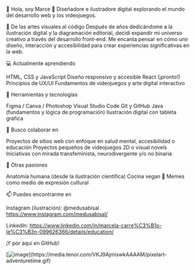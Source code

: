 🖖 Hola, soy Marce 👾
Diseñadore e ilustradore digital explorando el mundo del desarrollo web y los videojuegos.

🎨 De las artes visuales al código
Después de años dedicándome a la ilustración digital y la diagramación editorial, decidí expandir mi universo creativo a través del desarrollo front-end. Me encanta pensar en cómo unir diseño, interacción y accesibilidad para crear experiencias significativas en la web.

💻 Actualmente aprendiendo

HTML, CSS y JavaScript
Diseño responsivo y accesible
React (¡pronto!)
Principios de UX/UI
Fundamentos de videojuegos y arte digital interactivo

🔧 Herramientas y tecnologías

Figma / Canva / Photoshop
Visual Studio Code
Git y GitHub
Java (fundamentos y lógica de programación)
Ilustración digital con tableta gráfica

🌱 Busco colaborar en

Proyectos de sitios web con enfoque en salud mental, accesibilidad o educación
Proyectos pequeños de videojuegos 2D o visual novels
Iniciativas con mirada transfeminista, neurodivergente y/o no binaria

🧠 Otras pasiones

Anatomía humana (desde la ilustración científica)
Cocina vegan 🌱
Memes como medio de expresión cultural

📫 Puedes encontrarme en

Instagram (ilustración): @medusabisal https://www.instagram.com/medusabisal/

LinkedIn: https://www.linkedin.com/in/marcela-carre%C3%B1o-le%C3%B3n-099626366/details/education/

¡Y por aquí en GitHub!

[![image]([https://github.com/user-attachments/assets/564a9bca-9466-407d-a263-ab665eb3343d](https://media.tenor.com/VKJ9AjmiswkAAAAM/pixelart-adventuretime.gif))](https://media.tenor.com/VKJ9AjmiswkAAAAM/pixelart-adventuretime.gif)

